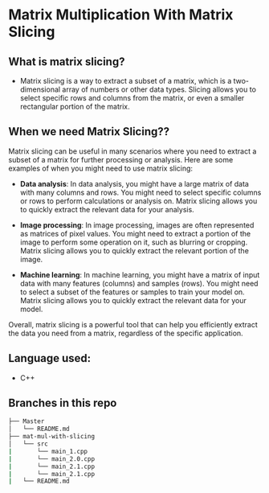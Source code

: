 # Matrix Multiplication With Matrix Slicing

## What is matrix slicing?
- Matrix slicing is a way to extract a subset of a matrix, which is a two-dimensional array of numbers or other data types. 
Slicing allows you to select specific rows and columns from the matrix, or even a smaller rectangular portion of the matrix.

## When we need Matrix Slicing??
Matrix slicing can be useful in many scenarios where you need to extract a subset of a matrix for further processing or analysis. Here are some examples of when you might need to use matrix slicing:

- <b>Data analysis</b>: In data analysis, you might have a large matrix of data with many columns and rows. You might need to select specific columns or rows to perform calculations or analysis on. Matrix slicing allows you to quickly extract the relevant data for your analysis.

- <b>Image processing</b>: In image processing, images are often represented as matrices of pixel values. You might need to extract a portion of the image to perform some operation on it, such as blurring or cropping. Matrix slicing allows you to quickly extract the relevant portion of the image.

- <b>Machine learning</b>: In machine learning, you might have a matrix of input data with many features (columns) and samples (rows). You might need to select a subset of the features or samples to train your model on. Matrix slicing allows you to quickly extract the relevant data for your model.


Overall, matrix slicing is a powerful tool that can help you efficiently extract the data you need from a matrix, regardless of the specific application.

## Language used:
- C++

## Branches in this repo
```sh
├── Master
│   └── README.md
├── mat-mul-with-slicing
│   └── src
|       └── main_1.cpp
|       └── main_2.0.cpp
|       └── main_2.1.cpp
|       └── main_2.1.cpp
|   └── README.md 
```
